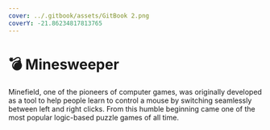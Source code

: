 ```yaml
---
cover: ../.gitbook/assets/GitBook 2.png
coverY: -21.86234817813765
---
```


# 💣 Minesweeper

Minefield, one of the pioneers of computer games, was originally developed as a tool to help people learn to control a mouse by switching seamlessly between left and right clicks. From this humble beginning came one of the most popular logic-based puzzle games of all time.
